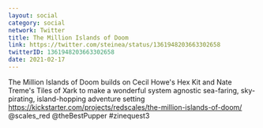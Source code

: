 ```yaml
---
layout: social
category: social
network: Twitter
title: The Million Islands of Doom
link: https://twitter.com/steinea/status/1361948203663302658
twitterID: 1361948203663302658
date: 2021-02-17
---
```


The Million Islands of Doom builds on Cecil Howe's Hex Kit and Nate Treme's Tiles of Xark to make a wonderful system agnostic sea-faring, sky-pirating, island-hopping adventure setting <https://kickstarter.com/projects/redscales/the-million-islands-of-doom/> @scales_red @theBestPupper #zinequest3
